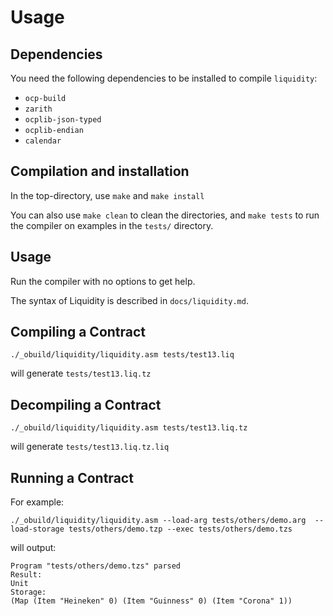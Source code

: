 Usage
=====

Dependencies
------------

You need the following dependencies to be installed to compile `liquidity`:
* `ocp-build`
* `zarith`
* `ocplib-json-typed`
* `ocplib-endian`
* `calendar`

Compilation and installation
----------------------------

In the top-directory, use `make` and `make install`

You can also use `make clean` to clean the directories,
and `make tests` to run the compiler on examples in the
`tests/` directory.

Usage
-----

Run the compiler with no options to get help.

The syntax of Liquidity is described in `docs/liquidity.md`.

Compiling a Contract
--------------------

```
./_obuild/liquidity/liquidity.asm tests/test13.liq
```

will generate `tests/test13.liq.tz`

Decompiling a Contract
----------------------

```
./_obuild/liquidity/liquidity.asm tests/test13.liq.tz
```

will generate `tests/test13.liq.tz.liq`


Running a Contract
------------------

For example:
```
./_obuild/liquidity/liquidity.asm --load-arg tests/others/demo.arg  --load-storage tests/others/demo.tzp --exec tests/others/demo.tzs
```

will output:
```
Program "tests/others/demo.tzs" parsed
Result:
Unit
Storage:
(Map (Item "Heineken" 0) (Item "Guinness" 0) (Item "Corona" 1))
```
